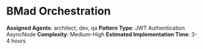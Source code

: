 # BMad Orchestration
**Assigned Agents**: architect, dev, qa
**Pattern Type**: JWT Authentication AsyncNode
**Complexity**: Medium-High
**Estimated Implementation Time**: 3-4 hours
